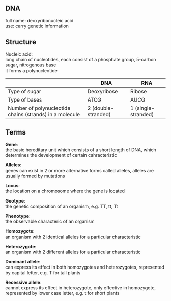 ## DNA
full name: deoxyribonucleic acid  
use: carry genetic information

## Structure
Nucleic acid:  
long chain of nucleotides, each consist of a phosphate group, 5-carbon sugar, nitrogenous base  
it forms a polynucleotide

<empty/> | DNA | RNA
--- | --- | ---
Type of sugar | Deoxyribose | Ribose
Type of bases | ATCG | AUCG
Number of polynucleotide chains (strands) in a molecule | 2 (double-stranded) | 1 (single-stranded)

## Terms

**Gene**:  
the basic hereditary unit which consists of a short length of DNA, which determines the development of certain cahracteristic  

**Alleles**:  
genes can exist in 2 or more alternative forms called alleles, alleles are usually formed by mutations  

**Locus**:  
the location on a chromosome where the gene is located  

**Geotype**:  
the genetic composition of an organism, e.g. TT, tt, Tt  

**Phenotype**:  
the observable characteric of an organism  

**Homozygote**:  
an organism with 2 identical alleles for a particular characteristic  

**Heterozygote**:  
an organism with 2 different alleles for a particular characteristic  

**Dominant allele**:  
can express its effect in both homozygotes and heterozygotes, represented by capital letter, e.g. T for tall plants  

**Recessive allele**:  
cannot express its effect in heterozygote, only effective in homozygote, represented by lower case letter, e.g. t for short plants  